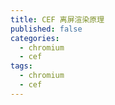 ```yaml
---
title: CEF 离屏渲染原理
published: false
categories:
  - chromium
  - cef
tags:
  - chromium
  - cef
---
```


